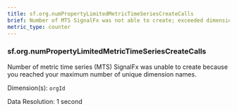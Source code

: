 ```yaml
---
title: sf.org.numPropertyLimitedMetricTimeSeriesCreateCalls
brief: Number of MTS SignalFx was not able to create; exceeded dimension name
metric_type: counter
---
```

### sf.org.numPropertyLimitedMetricTimeSeriesCreateCalls

Number of metric time series (MTS) SignalFx was unable to create because you reached your maximum number of unique dimension names.

Dimension(s): `orgId`

Data Resolution: 1 second
